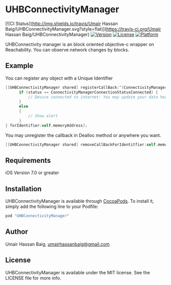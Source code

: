 
# UHBConnectivityManager

[![CI Status](http://img.shields.io/travis/Umair Hassan Baig/UHBConnectivityManager.svg?style=flat)](https://travis-ci.org/Umair Hassan Baig/UHBConnectivityManager)
[![Version](https://img.shields.io/cocoapods/v/UHBConnectivityManager.svg?style=flat)](http://cocoapods.org/pods/UHBConnectivityManager)
[![License](https://img.shields.io/cocoapods/l/UHBConnectivityManager.svg?style=flat)](http://cocoapods.org/pods/UHBConnectivityManager)
[![Platform](https://img.shields.io/cocoapods/p/UHBConnectivityManager.svg?style=flat)](http://cocoapods.org/pods/UHBConnectivityManager)

UHBConnectivity manager is an block oriented objective-c wrapper on Reachability. You can observe network changes by blocks.

## Example

You can register any object with a Unique Identifier 

```objective-c
[[UHBConnectivityManager shared] registerCallBack:^(ConnectivityManagerConnectionStatus status) {
      if (status == ConnectivityManagerConnectionStatusConnected) {
          // Device connected to internet: You may update your data here
      }
      else
      {
          // Show alert 
      }
} forIdentifier:self.memoryAddress];
```

You may unregister the callback in Dealloc method or anywhere you want.
```objective-c
[[UHBConnectivityManager shared] removeCallBackForIdentitfier:self.memoryAddress];
```
## Requirements

iOS Version 7.0 or greater

## Installation

UHBConnectivityManager is available through [CocoaPods](http://cocoapods.org). To install
it, simply add the following line to your Podfile:

```ruby
pod "UHBConnectivityManager"
```

## Author

Umair Hassan Baig, umairhassanbaig@gmail.com

## License

UHBConnectivityManager is available under the MIT license. See the LICENSE file for more info.



